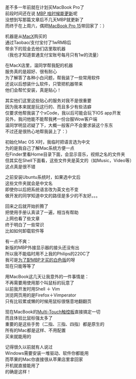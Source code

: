 差不多一年前就在计划买MacBook Pro了  
前段时间还在说 <a href="/32/">MBP 啥时候能更新</a>呢  
没想到写那篇文章后不几天MBP就更新了  
而终于在上周六，偶把<a href="http://www.apple.com/macbookpro/">MacBook Pro 15</a>带回家了：）  

机器是从<a href="http://www.macx.cn">MacX</a>购买的  
通过Taobao/支付宝付了1wRMB后  
带余下的现金去他们店里取机器  
（我也才知道普通支付宝账号每月只有1w的流量）  

在MacX店里，温同学帮我配的机器  
服务真的是超好、很有耐心  
为了解答了各种小白问题，帮我装了一些常用软件  
还说以后想装什么软件，只管把机器带来  
他们会帮忙安装，真是贴心！  

其实他们这里这些贴心的服务对我不是很重要  
因为我本来就是玩这行的、而且多少有些洁癖  
仅要求他帮我装了个xCode，我以后可能会玩下IOS app开发  
另外，我问他能不能帮我拷一份台服Wow客户端  
温同学明显迟疑了下，大概一般客户不会要求装这个东东  
不过还是很热心地帮我装上了：）  

初始化Mac OS X时，我临时把语言选为中文  
为的是我自己了解Mac系统方便一点  
在Finder里看Home目录下面，会显示音乐，视频之名的文件夹  
但其实在Shell下面看，这些文件夹是英文的（如Music，Video等）  
这点真是很不错  

之前安装Ubuntu系统时，如果选中文后  
这些文件夹就会是中文名  
即使你以后把系统语言改为英文也不变  
做开发的同学知道中文的路径是多少的不友好。。。  

回来之后就开始折腾了  
把使用手册认真读了一遍，相当有帮助  
上网也看了些文章  
终于明白了一些常识  
比如如何卸载软件等  

有一点不爽：  
新版的MBP外接显示器的接头还没有出  
所以我不能临时用不上我的Philips的220C了  
我可是<a href="http://instagr.am/p/C-t15/">为了配MBP才买的白色版</a>的呀  
现在只能等等了  

用MacBook这几天让我意外的一件事情是：  
不再需要用使用那个叫鼠标的玩意了  
以前我开发时用Shell ＋ Vim  
浏览网页用的是Firefox＋Vimperator  
只有比较累或懒的时候用鼠标很惬意地翻翻页  

现在MacBook的<a href="http://www.apple.com/macbookpro/design.html">Multi-Touch触控板</a>直接搞定一切  
而且体验比鼠标强太多了  
重要的是这些手势（二指、三指、四指）都是原生的  
所有的Mac都是这样、不用配置  
买来就能用的  

记得很久以前就有人说过  
Windows需要安装一堆驱动、软件你都能用  
而苹果的Mac你直接很从苹果店里拿回家  
开机就直接能用了  
的确是这样！  
